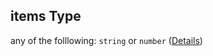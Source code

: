 ## items Type

any of the folllowing: `string` or `number` ([Details](config-properties-tab-infos-tab-info-properties-filter-properties-checkboxes-phases-additionalproperties-items.md))
